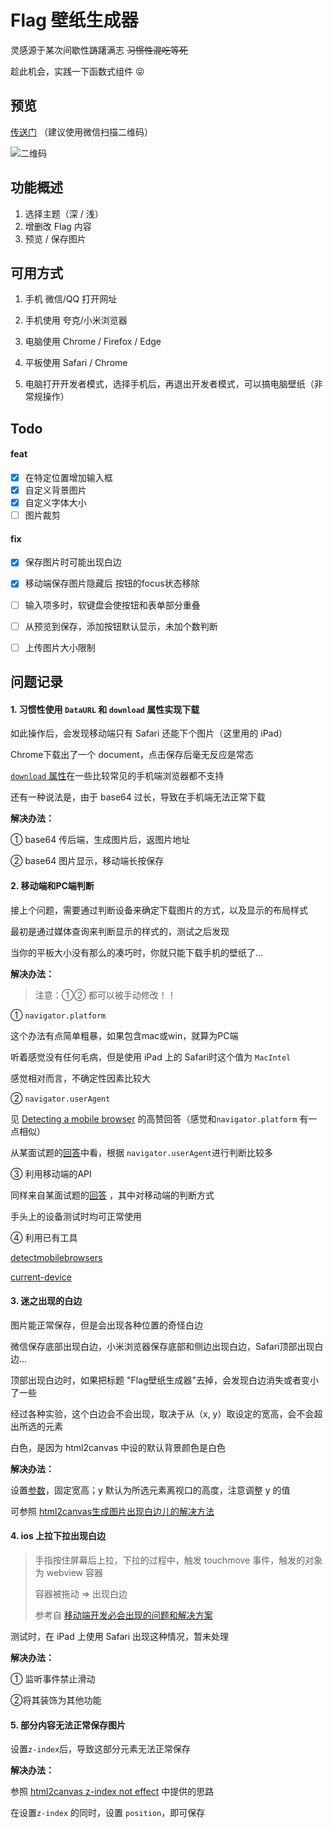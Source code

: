 # Flag 壁纸生成器

灵感源于某次间歇性踌躇满志 ~~习惯性混吃等死~~ 

趁此机会，实践一下函数式组件 😝   



## 预览

[传送门](http://www.flashhu.site:3389/)  （建议使用微信扫描二维码）

![二维码](http://120.26.173.129/wp-content/uploads/2020/09/1600591298.png)



## 功能概述

1. 选择主题（深 / 浅）
2. 增删改 Flag 内容
3. 预览 / 保存图片



## 可用方式

1. 手机 微信/QQ 打开网址
2. 手机使用 夸克/小米浏览器
3. 电脑使用 Chrome / Firefox / Edge
4. 平板使用 Safari / Chrome

5. 电脑打开开发者模式，选择手机后，再退出开发者模式，可以搞电脑壁纸（非常规操作）



## Todo

#### feat

- [x] 在特定位置增加输入框
- [x] 自定义背景图片
- [x] 自定义字体大小
- [ ] 图片裁剪

#### fix

- [x] 保存图片时可能出现白边

- [x] 移动端保存图片隐藏后 按钮的focus状态移除

- [ ] 输入项多时，软键盘会使按钮和表单部分重叠

- [ ] 从预览到保存，添加按钮默认显示，未加个数判断

- [ ] 上传图片大小限制

  

## 问题记录

#### 1. 习惯性使用 `DataURL` 和 `download` 属性实现下载

如此操作后，会发现移动端只有 Safari 还能下个图片（这里用的 iPad）

Chrome下载出了一个 document，点击保存后毫无反应是常态

[`download` 属性](https://www.caniuse.com/mdn-html_elements_a_download)在一些比较常见的手机端浏览器都不支持

还有一种说法是，由于 base64 过长，导致在手机端无法正常下载

**解决办法：**

① base64 传后端，生成图片后，返图片地址

② base64 图片显示，移动端长按保存



#### 2. 移动端和PC端判断

接上个问题，需要通过判断设备来确定下载图片的方式，以及显示的布局样式

最初是通过媒体查询来判断显示的样式的，测试之后发现

当你的平板大小没有那么的凑巧时，你就只能下载手机的壁纸了... 

**解决办法：**

> 注意：①② 都可以被手动修改！！

① `navigator.platform`  

这个办法有点简单粗暴，如果包含mac或win，就算为PC端

听着感觉没有任何毛病，但是使用 iPad 上的 Safari时这个值为 `MacIntel` 

感觉相对而言，不确定性因素比较大

② `navigator.userAgent`

见 [Detecting a mobile browser](https://stackoverflow.com/questions/11381673/detecting-a-mobile-browser) 的高赞回答（感觉和`navigator.platform`  有一点相似）

从某面试题的[回答](https://github.com/haizlin/fe-interview/issues/88)中看，根据 `navigator.userAgent`进行判断比较多

③ 利用移动端的API

同样来自某面试题的[回答](https://github.com/haizlin/fe-interview/issues/88#issuecomment-494661347) ，其中对移动端的判断方式

手头上的设备测试时均可正常使用

④ 利用已有工具

[detectmobilebrowsers](http://detectmobilebrowsers.com/)

[current-device](https://github.com/matthewhudson/current-device)



#### 3. 迷之出现的白边

图片能正常保存，但是会出现各种位置的奇怪白边

微信保存底部出现白边，小米浏览器保存底部和侧边出现白边，Safari顶部出现白边... 

顶部出现白边时，如果把标题 "Flag壁纸生成器"去掉，会发现白边消失或者变小了一些

经过各种实验，这个白边会不会出现，取决于从（x, y）取设定的宽高，会不会超出所选的元素

白色，是因为 html2canvas 中设的默认背景颜色是白色

**解决办法：**

设置[参数](http://html2canvas.hertzen.com/configuration)，固定宽高；y 默认为所选元素离视口的高度，注意调整 y 的值

可参照 [html2canvas生成图片出现白边儿的解决方法](https://www.jianshu.com/p/1ba91e9bb2ca)



#### 4. ios 上拉下拉出现白边

> 手指按住屏幕后上拉，下拉的过程中，触发 touchmove 事件，触发的对象为 webview 容器 
>
> 容器被拖动 => 出现白边
>
> 参考自 [移动端开发必会出现的问题和解决方案](https://zhuanlan.zhihu.com/p/137539250)

测试时，在 iPad 上使用 Safari 出现这种情况，暂未处理

**解决办法：**

① 监听事件禁止滑动

②将其装饰为其他功能



#### 5. 部分内容无法正常保存图片

设置`z-index`后，导致这部分元素无法正常保存

**解决办法：**

参照 [html2canvas z-index not effect](https://stackoverflow.com/questions/51836736/html2canvas-z-index-not-effect) 中提供的思路

在设置`z-index` 的同时，设置 `position`，即可保存